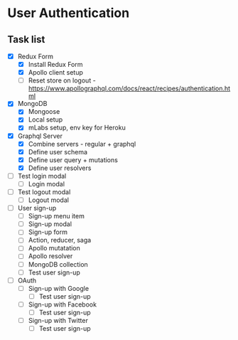 # User Authentication

## Task list

- [x] Redux Form
  - [x] Install Redux Form
  - [x] Apollo client setup
  - [ ] Reset store on logout - https://www.apollographql.com/docs/react/recipes/authentication.html

- [x] MongoDB
  - [x] Mongoose
  - [x] Local setup
  - [x] mLabs setup, env key for Heroku

- [x] Graphql Server
  - [x] Combine servers - regular + graphql
  - [x] Define user schema
  - [x] Define user query + mutations
  - [x] Define user resolvers

- [ ] Test login modal
  - [ ] Login modal
- [ ] Test logout modal
  - [ ] Logout modal
- [ ] User sign-up
  - [ ] Sign-up menu item
  - [ ] Sign-up modal
  - [ ] Sign-up form
  - [ ] Action, reducer, saga
  - [ ] Apollo mutatation
  - [ ] Apollo resolver
  - [ ] MongoDB collection
  - [ ] Test user sign-up
- [ ] OAuth
  - [ ] Sign-up with Google
    - [ ] Test user sign-up
  - [ ] Sign-up with Facebook
    - [ ] Test user sign-up
  - [ ] Sign-up with Twitter
    - [ ] Test user sign-up
